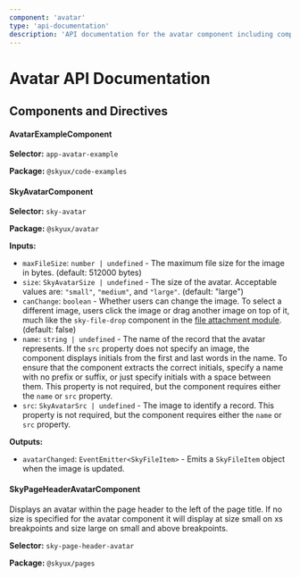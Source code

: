 ```yaml
---
component: 'avatar'
type: 'api-documentation'
description: 'API documentation for the avatar component including components, interfaces, and types.'
---
```


# Avatar API Documentation

## Components and Directives

#### AvatarExampleComponent

**Selector:** `app-avatar-example`

**Package:** `@skyux/code-examples`

#### SkyAvatarComponent

**Selector:** `sky-avatar`

**Package:** `@skyux/avatar`

**Inputs:**

- `maxFileSize`: `number | undefined` - The maximum file size for the image in bytes. (default: 512000 bytes)
- `size`: `SkyAvatarSize | undefined` - The size of the avatar.
Acceptable values are: `"small"`, `"medium"`, and `"large"`. (default: "large")
- `canChange`: `boolean` - Whether users can change the image. To select a different image,
users click the image or drag another image on top of it,
much like the `sky-file-drop` component in the
[file attachment module](https://developer.blackbaud.com/skyux/components/file-attachments/file-attachment). (default: false)
- `name`: `string | undefined` - The name of the record that the avatar represents.
If the `src` property does not specify an image, the component displays
initials from the first and last words in the name. To ensure
that the component extracts the correct initials, specify a name with no prefix
or suffix, or just specify initials with a space between them. This property is
not required, but the component requires either the `name` or `src` property.
- `src`: `SkyAvatarSrc | undefined` - The image to identify a record. This property is
not required, but the component requires either the `name` or `src` property.

**Outputs:**

- `avatarChanged`: `EventEmitter<SkyFileItem>` - Emits a `SkyFileItem` object when the image is updated.

#### SkyPageHeaderAvatarComponent

Displays an avatar within the page header to the left of the page title.
If no size is specified for the avatar component it will display at size
small on xs breakpoints and size large on small and above breakpoints.

**Selector:** `sky-page-header-avatar`

**Package:** `@skyux/pages`